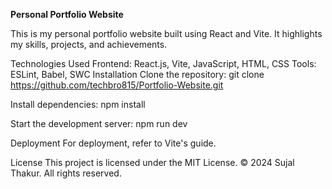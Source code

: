 **Personal Portfolio Website**

This is my personal portfolio website built using React and Vite. It highlights my skills, projects, and achievements.

Technologies Used
Frontend: React.js, Vite, JavaScript, HTML, CSS
Tools: ESLint, Babel, SWC
Installation
Clone the repository: git clone https://github.com/techbro815/Portfolio-Website.git

Install dependencies: npm install

Start the development server: npm run dev

Deployment
For deployment, refer to Vite's guide.

License
This project is licensed under the MIT License.
© 2024 Sujal Thakur. All rights reserved.
